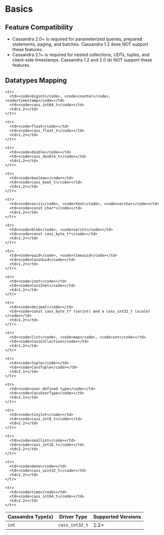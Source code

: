# Basics

## Feature Compatibility

* Cassandra 2.0+ is required for parameterized queries, prepared statements,
  paging, and batches. Cassandra 1.2 does NOT support these features.
* Cassandra 2.1+ is required for nested collections, UDTs, tuples, and client-side
  timestamps. Cassandra 1.2 and 2.0 do NOT support these features.

## Datatypes Mapping

<table class="table table-striped table-hover table-condensed">
  <thead>
    <tr>
      <th>Cassandra Type(s)</th>
      <th>Driver Type</th>
      <th>Supported Versions</th>
    </tr>
  </thead>
  <tbody>
    <tr>
      <td><code>int</code></td>
      <td><code>cass_int32_t</code></td>
      <td>1.2+</td>
    </tr>

    <tr>
      <td><code>bigint</code>, <code>counter</code>, <code>timestamp</code></td>
      <td><code>cass_int64_t</code></td>
      <td>1.2+</td>
    </tr>

    <tr>
      <td><code>float</code></td>
      <td><code>cass_float_t</code></td>
      <td>1.2+</td>
    </tr>

    <tr>
      <td><code>double</code></td>
      <td><code>cass_double_t</code></td>
      <td>1.2+</td>
    </tr>

    <tr>
      <td><code>boolean</code></td>
      <td><code>cass_boot_t</code></td>
      <td>1.2+</td>
    </tr>

    <tr>
      <td><code>ascii</code>, <code>text</code>, <code>varchar</code></td>
      <td><code>const char*</code></td>
      <td>1.2+</td>
    </tr>

    <tr>
      <td><code>blob</code>, <code>varint</code></td>
      <td><code>const cass_byte_t*</code></td>
      <td>1.2+</td>
    </tr>

    <tr>
      <td><code>uuid</code>, <code>timeuuid</code></td>
      <td><code>CassUuid</code></td>
      <td>1.2+</td>
    </tr>

    <tr>
      <td><code>inet</code></td>
      <td><code>CassInet</code></td>
      <td>1.2+</td>
    </tr>

    <tr>
      <td><code>decimal</code></td>
      <td><code>const cass_byte_t* (varint) and a cass_int32_t (scale)</code></td>
      <td>1.2+</td>
    </tr>

    <tr>
      <td><code>list</code>, <code>map</code>, <code>set</code></td>
      <td><code>CassCollection</code></td>
      <td>1.2+</td>
    </tr>

    <tr>
      <td><code>tuple</code></td>
      <td><code>CassTuple</code></td>
      <td>2.1+</td>
    </tr>

    <tr>
      <td><code>user-defined type</code></td>
      <td><code>CassUserType</code></td>
      <td>2.1+</td>
    </tr>

    <tr>
      <td><code>tinyint</code></td>
      <td><code>cass_int8_t</code></td>
      <td>2.2+</td>
    </tr>

    <tr>
      <td><code>smallint</code></td>
      <td><code>cass_int16_t</code></td>
      <td>2.2+</td>
    </tr>

    <tr>
      <td><code>date</code></td>
      <td><code>cass_uint32_t</code></td>
      <td>2.2+</td>
    </tr>

    <tr>
      <td><code>time</code></td>
      <td><code>cass_int64_t</code></td>
      <td>2.2+</td>
    </tr>

  </tbody>
</table>

